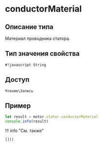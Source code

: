 # conductorMaterial

## Описание типа
Материал проводника статора.

## Тип значения свойства
`#!javascript String`

## Доступ
`Чтение\Запись`

## Пример
```javascript linenums="1"
let result = motor.stator.conductorMaterial
console.info(result)
```

!!! info "См. также"

    []()

